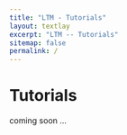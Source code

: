 ```yaml
---
title: "LTM - Tutorials"
layout: textlay
excerpt: "LTM -- Tutorials"
sitemap: false
permalink: /
---
```


# Tutorials

coming soon ...
